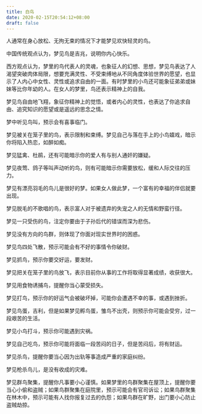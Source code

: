 ```yaml
---
title: 白鸟
date: 2020-02-15T20:54:12+08:00
draft: false
---
```


人通常在身心放松、无拘无束的情况下才能梦见欢快轻灵的鸟。


中国传统观点认为，梦见鸟是吉兆，说明你内心快乐。


西方观点认为，梦里的鸟代表人的灵魂，也象征人的幻想、思想，梦见鸟表达了人渴望突破肉体局限，想要充满灵性、不受束缚地从不同角度体验世界的愿望，也显示了人内心中女性、灵性或追求自由的一面。有时梦里的小鸟还可能象征弟弟或妹妹等比你年幼的人。在女人的梦里，鸟还表示精神上的自我。


梦见鸟自由地飞翔，象征你精神上的觉悟，或者内心的灵性，也表达了你追求自由、追究知识的愿望或是遥远的思念之情。


梦中听见鸟叫，预示会有喜事临门。


梦见被关在笼子里的鸟，表示限制和束缚。梦见自己与落在手上的小鸟嬉戏，暗示你将陷入热恋，如醉如痴。


梦见猛禽、杜鹃，还有可能暗示你的爱人有与别人通奸的嫌疑。


梦见夜莺、鸽子等叫声动听的鸟，则有可能暗示你需要放松，缓和人际交往的压力。


梦见有漂亮羽毛的鸟儿是很好的梦。如果女人做此梦，一个富有的幸福的伴侣就要出现。


梦见脱毛的不歌唱的鸟，表示富人对于被遗弃的失宠之人的无情和野蛮行径。


梦见一只受伤的鸟，注定你要由于子孙后代的错误而深为悲伤。


梦见没有方向的鸟群，则体现了你面对现实世界时的困惑。


梦见鸟四处飞散，预示可能会有不好的事情令你破财。


梦见抓鸟，预示你要交好运，要发财。


梦见把关在笼子里的鸟放飞，表示目前你从事的工作将取得显著成绩，收获很大。


梦见用食物诱捕鸟，提醒你当心蒙受损失。


梦见打鸟，预示你的好运气会被破坏掉，可能你会遭遇不幸的事，或遇到挫折。


梦见鸟蛋，吉利，但是如果梦见孵鸟蛋，雏鸟不出壳，则预示你可能会受穷，过一段艰苦的生活。


梦见小鸟打斗，预示你可能遇到灾祸。


梦见自己吃鸟，预示你可能将面临一段苦闷的日子，但是苦闷后，将有财运。


梦见杀鸟，提醒你要当心因为出轨等事造成严重的家庭纠纷。


梦见枪杀鸟儿，是没有收成的灾难。


梦见群鸟聚集，提醒你凡事要小心谨慎。如果梦里的鸟群聚集在屋顶上，提醒你要当心小偷和盗贼；如果鸟群聚集在庭院里，预示可能会有官司诉讼；如果鸟群聚集在林木中，预示可能有人找你报复过去的仇怨；如果鸟群在旷野，出门要小心防止盗贼劫掠。
